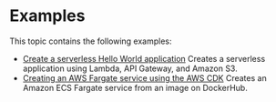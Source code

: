 # Examples<a name="examples"></a>

This topic contains the following examples:
+ [Create a serverless Hello World application](serverless_example.md) Creates a serverless application using Lambda, API Gateway, and Amazon S3\.
+ [Creating an AWS Fargate service using the AWS CDK](ecs_example.md) Creates an Amazon ECS Fargate service from an image on DockerHub\.